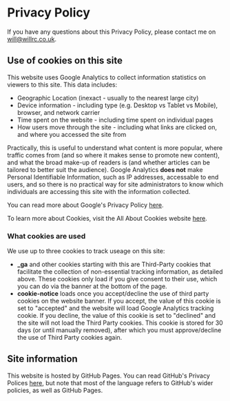 # Privacy Policy
If you have any questions about this Privacy Policy, please contact me on [will@willrc.co.uk](mailto:will@willrc.co.uk?subject=Privacy).

## Use of cookies on this site
This website uses Google Analytics to collect information statistics on viewers to this site. This data includes:

* Geographic Location (inexact - usually to the nearest large city)
* Device information - including type (e.g. Desktop vs Tablet vs Mobile), browser, and network carrier
* Time spent on the website - including time spent on individual pages
* How users move through the site - including what links are clicked on, and where you accessed the site from

Practically, this is useful to understand what content is more popular, where traffic comes from (and so where it makes sense to promote new content), and what the broad make-up of readers is (and whether articles can be tailored to better suit the audience). Google Analytics **does not** make Personal Identifiable Information, such as IP addresses, accessable to end users, and so there is no practical way for site administrators to know which individuals are accessing this site with the information collected.

You can read more about Google's Privacy Policy [here](https://policies.google.com/privacy).

To learn more about Cookies, visit the All About Cookies website [here](http://allaboutcookies.org/).

### What cookies are used
We use up to three cookies to track useage on this site:

* **_ga** and other cookies starting with this are Third-Party cookies that facilitate the collection of non-essential tracking information, as detailed above. These cookies only load if you give consent to their use, which you can do via the banner at the bottom of the page.
* **cookie-notice** loads once you accept/decline the use of third party cookies on the website banner. If you accept, the value of this cookie is set to "accepted" and the website will load Google Analytics tracking cookie. If you decline, the value of this cookie is set to "declined" and the site will not load the Third Party cookies. This cookie is stored for 30 days (or until manually removed), after which you must approve/decline the use of Third Party cookies again.

## Site information
This website is hosted by GitHub Pages. You can read GitHub's Privacy Polices [here](https://docs.github.com/en/site-policy/privacy-policies/github-privacy-statement), but note that most of the language refers to GitHub's wider policies, as well as GitHub Pages.

  